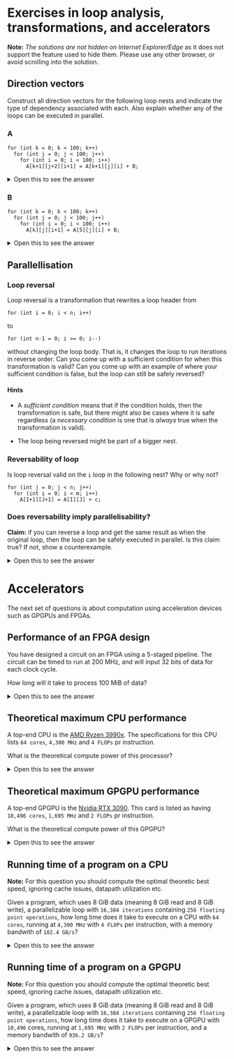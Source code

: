 # Exercises in loop analysis, transformations, and accelerators

**Note:** _The solutions are not hidden on Internet Explorer/Edge_ as
it does not support the feature used to hide them. Please use any
other browser, or avoid scrolling into the solution.

## Direction vectors

Construct all direction vectors for the following loop nests and
indicate the type of dependency associated with each.  Also explain
whether any of the loops can be executed in parallel.

### A

```
for (int k = 0; k < 100; k++)
  for (int j = 0; j < 100; j++)
    for (int i = 0; i < 100; i++)
      A[k+1][j+2][i+1] = A[k+1][j][i] + B;
```

<details>
  <summary>Open this to see the answer</summary>

The access to `A` has a RAW dependency with directions `[=, <, <]`

This implies the outer loop can be executed in parallel.

</details>

### B

```
for (int k = 0; k < 100; k++)
  for (int j = 0; j < 100; j++)
    for (int i = 0; i < 100; i++)
      A[k][j][i+1] = A[5][j][i] + B;
```

<details>
  <summary>Open this to see the answer</summary>

* The access to A has:

  * A RAW dependency with directions `[*, =, <]`.

  * A WAR dependency with directions `[*, =, <]`

This implies that the middle loop can be executed in parallel.

</details>

## Parallellisation

### Loop reversal

Loop reversal is a transformation that rewrites a loop header from

```
for (int i = 0; i < n; i++)
```

to

```
for (int n-1 = 0; i >= 0; i--)
```

without changing the loop body.  That is, it changes the loop to run
iterations in reverse order.  Can you come up with a sufficient
condition for when this transformation is valid?  Can you come up with
an example of where your sufficient condition is false, but the loop
can still be safely reversed?

#### Hints

* A *sufficient condition* means that if the condition holds, then the
  transformation is safe, but there might also be cases where it is
  safe regardless (a *necessary condition* is one that is *always*
  true when the transformation is valid).

* The loop being reversed might be part of a bigger nest.

### Reversability of loop

Is loop reversal valid on the `i` loop in the following nest? Why or
why not?

```
for (int j = 0; j < n; j++)
  for (int i = 0; i < m; i++)
    A[I+1][J+1] = A[I][J] + c;
```

### Does reversability imply parallelisability?

**Claim:** if you can reverse a loop and get the same result as when
the original loop, then the loop can be safely executed in parallel.
Is this claim true?  If not, show a counterexample.

<details>
  <summary>Open this to see the answer</summary>

The claim is **false**, because the different loop iterations might
write to a shared local variable.

```
float x;
for (int i = 0; i < n; i++) {
  x = A[i];
  B[i] = x;
}
```

</details>


# Accelerators

The next set of questions is about computation using acceleration devices such as GPGPUs and FPGAs.

## Performance of an FPGA design

You have designed a circuit on an FPGA using a 5-staged pipeline. The circuit can be timed to run at 200 MHz, and will input 32 bits of data for each clock cycle.

How long will it take to process 100 MiB of data?

<details>
  <summary>Open this to see the answer</summary>

* A clock frequency of `200 MHz` is equvalent to `1000/200 = 5 ns` pr clock cycle
* With `100 MiB` as 32 bits we get `100*1,024*1,024 / 32 = 3,276,800` words.
* We can process one word per clock cycle so the bulk processing time is `3,276,800 * 5 ns = 16,384,000 ns`.
* Due to the pipeline, we will not see any output for the first 5 cycles, so we get an additional delay of `5 * 5 ns = 25 ns`
* The total time is then `16,384,000 + 25 = 16,384,025 ns`, or appx. `16 ms`

</details>


## Theoretical maximum CPU performance

A top-end CPU is the [AMD Ryzen 3990x](https://www.amd.com/en/products/cpu/amd-ryzen-threadripper-3990x). The specifications for this CPU lists `64 cores`, `4,300 MHz` and `4 FLOPs` pr instruction.

What is the theoretical compute power of this processor?

<details>
  <summary>Open this to see the answer</summary>

```
64 * 4,300 * 4 = 1,100,800 MFLOP/s = 1,100 GFLOP/s
```

</details>

## Theoretical maximum GPGPU performance

A top-end GPGPU is the [Nvidia RTX 3090](https://www.nvidia.com/en-us/geforce/graphics-cards/30-series/rtx-3090/). This card is listed as having `10,496 cores`, `1,695 MHz` and `2 FLOPs` pr instruction.

What is the theoretical compute power of this GPGPU?

<details>
  
  <summary>Open this to see the answer</summary>

```
10,496 * 1,695 * 2 = 35,581,440 MFLOP/s = 35,581 GFLOP/s
```

</details>

## Running time of a program on a CPU

**Note:** For this question you should compute the optimal theoretic best speed, ignoring cache issues, datapath utilization etc.

Given a program, which uses 8 GiB data (meaning 8 GiB read and 8 GiB write), a parallelizable loop with `16,384 iterations` containing `256 floating point operations`, how long time does it take to execute on a CPU with `64 cores`, running at `4,300 MHz` with `4 FLOPs` per instruction, with a memory bandwith of `102.4 GB/s`?


<details>
  
  <summary>Open this to see the answer</summary>

* Memory access takes `8 / 102.4 = 0.0781 s`
* We split the iterations on the cores, so we have `ceil(16384 / 64) = ceil(256) = 256` iterations pr core.
* With 4 FLOPs pr cycle we need `256 / 4 = 64` cycles pr iteration
* One cycle takes `1000 / 4300 = 0.2326 ns`
* One iteration takes `64 * 0.2326 = 14.8864 ns`
* The computation takes `256 * 14.8864 = 3810.9184 ns`
* The program taes a total of `memory + compute + memory` giving `781,000 + 3.8110 us + 781,000 us = 1,562,003.811 us` or `1.562 s`

  
</details>

## Running time of a program on a GPGPU

**Note:** For this question you should compute the optimal theoretic best speed, ignoring cache issues, datapath utilization etc.

Given a program, which uses 8 GiB data (meaning 8 GiB read and 8 GiB write), a parallelizable loop with `16,384 iterations` containing `256 floating point operations`, how long time does it take to execute on a GPGPU with `10,496` cores, running at `1,695 MHz` with `2 FLOPs` per instruction, and a memory bandwith of `936.2 GB/s`?

<details>
  
  <summary>Open this to see the answer</summary>


* Memory access is `8 / 936.2 = 0.0086 s`
* Iterations pr core is `ceil(16384 / 10496) = ceil(1.5610) = 2` iterations
* With two FLOPs pr cycle, we get `256 / 2 = 128` cycles pr iteration
* One clock cycle is `1000 / 1,695 = 0.5899 ns`
* One iteration is `128 * 0.5899 = 75.5162 ns`
* Computation takes `2 * 75.5162 = 151.0324 ns`
* Total is then `memory + compute + memory`, giving `8,550 + 0.151 + 8,550 = 17,100.151 us` or appx. `0.0171 s`

</details>
